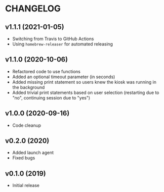 # CHANGELOG

## v1.1.1 (2021-01-05)

* Switching from Travis to GitHub Actions
* Using `homebrew-releaser` for automated releasing

## v1.1.0 (2020-10-06)

* Refactored code to use functions
* Added an optional timeout parameter (in seconds)
* Added missing print statement so users knew the kiosk was running in the background
* Added trivial print statements based on user selection (restarting due to "no", continuing session due to "yes")

## v1.0.0 (2020-09-16)

* Code cleanup

## v0.2.0 (2020)

* Added launch agent
* Fixed bugs

## v0.1.0 (2019)

* Initial release
